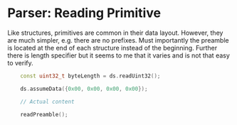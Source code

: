 # Parser: Reading Primitive

Like structures, primitives are common in their data layout. However, they are much simpler, e.g. there are no prefixes. Must importantly the preamble is located at the end of each structure instead of the beginning. Further there is length specifier but it seems to me that it varies and is not that easy to verify.

```C++
    const uint32_t byteLength = ds.readUint32();

    ds.assumeData({0x00, 0x00, 0x00, 0x00});

    // Actual content

    readPreamble();
```
